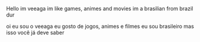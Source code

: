 Hello im veeaga
im like games, animes and movies
im a brasilian from brazil dur

oi eu sou o veeaga eu gosto de jogos, animes e filmes
eu sou brasileiro mas isso você já deve saber

